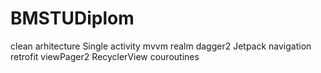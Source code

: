 # BMSTUDiplom
clean arhitecture
Single activity
mvvm
realm
dagger2
Jetpack navigation
retrofit
viewPager2 
RecyclerView
couroutines
